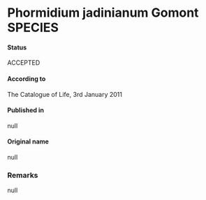 # Phormidium jadinianum Gomont SPECIES

#### Status
ACCEPTED

#### According to
The Catalogue of Life, 3rd January 2011

#### Published in
null

#### Original name
null

### Remarks
null